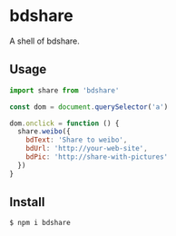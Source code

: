 # bdshare
A shell of bdshare.

## Usage

```javascript
import share from 'bdshare'

const dom = document.querySelector('a')

dom.onclick = function () {
  share.weibo({
    bdText: 'Share to weibo',
    bdUrl: 'http://your-web-site',
    bdPic: 'http://share-with-pictures'
  })
}
```

## Install
```
$ npm i bdshare
```
